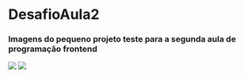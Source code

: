 # DesafioAula2

<h3> Imagens do pequeno projeto teste para a segunda aula de programação frontend</h3>

<img src="https://github.com/user-attachments/assets/5f7ca2cd-1e08-4655-9a48-a3201252c62e">
<img src="https://github.com/user-attachments/assets/fc831d5c-4dfd-49ed-922f-dba0ce8c07c6">

